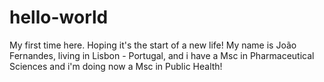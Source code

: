 # hello-world
My first time here. Hoping it's the start of a new life!
My name is João Fernandes, living in Lisbon - Portugal, and i have a Msc in Pharmaceutical Sciences and i'm doing now a Msc in Public Health!
